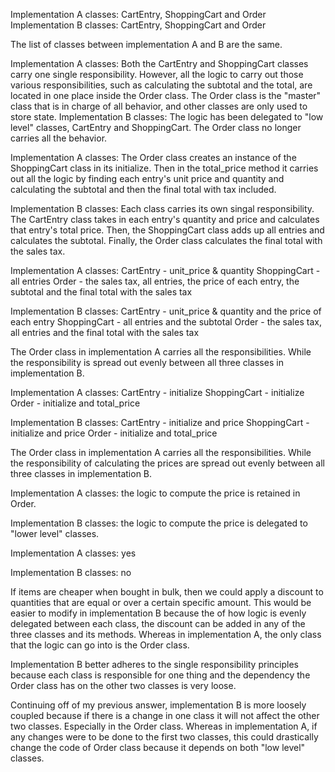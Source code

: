 <!-- 04/01/18 -->

<!-- 1. What classes does each implementation include? Are the lists the same? -->

Implementation A classes: CartEntry, ShoppingCart and Order
Implementation B classes: CartEntry, ShoppingCart and Order

The list of classes between implementation A and B are the same.

<!-- 2. Write down a sentence to describe each class. -->

Implementation A classes: Both the CartEntry and ShoppingCart classes carry one single responsibility. However, all the logic to carry out those various responsibilities, such as calculating the subtotal and the total, are located in one place inside the Order class. The Order class is the "master" class that is in charge of all behavior, and other classes are only used to store state.
Implementation B classes: The logic has been delegated to "low level" classes, CartEntry and ShoppingCart. The Order class no longer carries all the behavior.

<!-- 3. How do the classes relate to each other?  -->

Implementation A classes: The Order class creates an instance of the ShoppingCart class in its initialize. Then in the total_price method it carries out all the logic by finding each entry's unit price and quantity and calculating the subtotal and then the final total with tax included.

Implementation B classes: Each class carries its own singal responsibility. The CartEntry class takes in each entry's quantity and price and calculates that entry's total price. Then, the ShoppingCart class adds up all entries and calculates the subtotal. Finally, the Order class calculates the final total with the sales tax.

<!-- 4. What data does each class store? How (if at all) does this differ between the two implementations? -->

Implementation A classes:
CartEntry - unit_price & quantity
ShoppingCart - all entries
Order - the sales tax, all entries, the price of each entry, the subtotal and the final total with the sales tax

Implementation B classes:
CartEntry - unit_price & quantity and the price of each entry
ShoppingCart - all entries and the subtotal
Order - the sales tax, all entries and the final total with the sales tax

The Order class in implementation A carries all the responsibilities. While the responsibility is spread out evenly between all three classes in implementation B.

<!-- 5. What methods does each class have? How (if at all) does this differ between the two implementations? -->

Implementation A classes:
CartEntry - initialize
ShoppingCart - initialize
Order - initialize and total_price

Implementation B classes:
CartEntry - initialize and price
ShoppingCart - initialize and price
Order - initialize and total_price

The Order class in implementation A carries all the responsibilities. While the responsibility of calculating the prices are spread out evenly between all three classes in implementation B.

<!-- Consider the Order#total_price method. In each implementation: -->

<!-- 6. Is logic to compute the price delegated to "lower level" classes like ShoppingCart and CartEntry, or is it retained in Order? -->

Implementation A classes: the logic to compute the price is retained in Order.

Implementation B classes: the logic to compute the price is delegated to "lower level" classes.

<!-- 7. Does total_price directly manipulate the instance variables of other classes? -->

Implementation A classes: yes

Implementation B classes: no

<!-- 8. If we decide items are cheaper if bought in bulk, how would this change the code? Which implementation is easier to modify? -->

If items are cheaper when bought in bulk, then we could apply a discount to quantities that are equal or over a certain specific amount. This would be easier to modify in implementation B because the of how logic is evenly delegated between each class, the discount can be added in any of the three classes and its methods. Whereas in implementation A, the only class that the logic can go into is the Order class.

<!-- 9. Which implementation better adheres to the single responsibility principle? -->

Implementation B better adheres to the single responsibility principles because each class is responsible for one thing and the dependency the Order class has on the other two classes is very loose.

<!-- 10. Bonus question once you've read Metz ch. 3: Which implementation is more loosely coupled? -->

Continuing off of my previous answer, implementation B is more loosely coupled because if there is a change in one class it will not affect the other two classes. Especially in the Order class. Whereas in implementation A, if any changes were to be done to the first two classes, this could drastically change the code of Order class because it depends on both "low level" classes.
